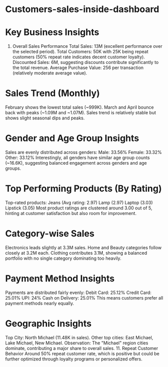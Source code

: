 # Customers-sales-inside-dashboard
# Key Business Insights
1. Overall Sales Performance
Total Sales: 13M (excellent performance over the selected period).
Total Customers: 50K with 25K being repeat customers (50% repeat rate indicates decent customer loyalty).
Discounted Sales: 6M, suggesting discounts contribute significantly to the total revenue.
Average Purchase Value: 256 per transaction (relatively moderate average value).

# Sales Trend (Monthly)
February shows the lowest total sales (~999K).
March and April bounce back with peaks (~1.09M and ~1.07M).
Sales trend is relatively stable but shows slight seasonal dips and peaks.

# Gender and Age Group Insights
Sales are evenly distributed across genders:
Male: 33.56%
Female: 33.32%
Other: 33.12%
Interestingly, all genders have similar age group counts (~16.6K), suggesting balanced engagement across genders and age groups.

# Top Performing Products (By Rating)
Top-rated products:
Jeans (Avg rating: 2.97)
Lamp (2.97)
Laptop (3.03)
Lipstick (3.05)
Most product ratings are clustered around 3.00 out of 5, hinting at customer satisfaction but also room for improvement.

# Category-wise Sales
Electronics leads slightly at 3.3M sales.
Home and Beauty categories follow closely at 3.2M each.
Clothing contributes 3.1M, showing a balanced portfolio with no single category dominating too heavily.

# Payment Method Insights
Payments are distributed fairly evenly:
Debit Card: 25.12%
Credit Card: 25.01%
UPI: 24%
Cash on Delivery: 25.01%
This means customers prefer all payment methods nearly equally.

# Geographic Insights
Top City: North Michael (11.48K in sales).
Other top cities: East Michael, Lake Michael, New Michael.
Observation: The "Michael" region cities dominate, contributing a major share to overall sales.
11. Repeat Customer Behavior
Around 50% repeat customer rate, which is positive but could be further optimized through loyalty programs or personalized offers.
